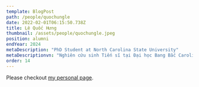 ```yaml
---
template: BlogPost
path: /people/quochungle
date: 2022-02-01T06:15:50.738Z
title: Lê Quốc Hưng
thumbnail: /assets/people/quochungle.jpeg
position: alumni
endYear: 2024
metaDescription: "PhD Student at North Carolina State University"
metaDescriptionvn: "Nghiên cứu sinh Tiến sĩ tại Đại học Bang Bắc Carolina"
order: 14
---
```


Please checkout [my personal page](https://www.linkedin.com/in/hunglequoc2001/).
